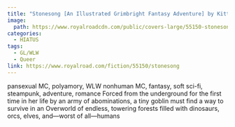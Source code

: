 ```yaml
---
title: "Stonesong [An Illustrated Grimbright Fantasy Adventure] by KittraMcBriar"
image: 
  path: https://www.royalroadcdn.com/public/covers-large/55150-stonesong.jpg
categories:
  - HIATUS
tags:
  - GL/WLW
  - Queer
link: https://www.royalroad.com/fiction/55150/stonesong
---
```

pansexual MC, polyamory, WLW
nonhuman MC, fantasy, soft sci-fi, steampunk, adventure, romance 
Forced from the underground for the first time in her life by an army of abominations, a tiny goblin must find a way to survive in an Overworld of endless, towering forests filled with dinosaurs, orcs, elves, and—worst of all—humans

